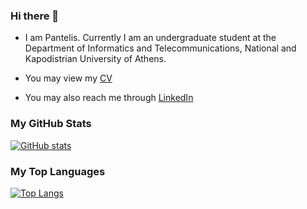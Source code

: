 ### Hi there 👋

<!--
**pantmal/pantmal** is a ✨ _special_ ✨ repository because its `README.md` (this file) appears on your GitHub profile.

Here are some ideas to get you started:

- 🔭 I’m currently working on ...
- 🌱 I’m currently learning ...
- 👯 I’m looking to collaborate on ...
- 🤔 I’m looking for help with ...
- 💬 Ask me about ...
- 📫 How to reach me: ...
- 😄 Pronouns: ...
- ⚡ Fun fact: ...
-->

- I am Pantelis. Currently I am an undergraduate student at the Department of Informatics and Telecommunications, National and Kapodistrian University of Athens.

- You may view my [CV](https://link-url-here.org)

- You may also reach me through [LinkedIn](https://www.linkedin.com/in/pantelis-malekas-922b9b221/)

### My GitHub Stats 

[![GitHub stats](https://github-readme-stats.vercel.app/api?username=pantmal&theme=darcula&show_icons=true&include_all_commits&true&count_private=true&disable_animations=true)](https://github.com/pantmal/github-readme-stats)

### My Top Languages

[![Top Langs](https://github-readme-stats.vercel.app/api/top-langs/?username=pantmal&layout=compact&theme=chartreuse-dark&exclude_repo=Computer-Security-Pen-Testing,AI-2-Projects,Data-Mining-2,Data-Mining-1&langs_count=10)](https://github.com/pantmal/github-readme-stats)
